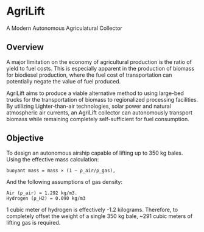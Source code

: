 # AgriLift
A Modern Autonomous Agriculatural Collector

## Overview
A major limitation on the economy of agricultural production is the 
ratio of yield to fuel costs. This is especially apparent in the production
of biomass for biodiesel production, where the fuel cost of transportation 
can potentially negate the value of fuel produced.

AgriLift aims to produce a viable alternative method to using large-bed trucks
for the transportation of biomass to regionalized processing facilities. By utilizing
Lighter-than-air technologies, solar power and natural atmospheric air currents,
an AgriLift collector can autonomously transport biomass while remaining completely
self-sufficient for fuel consumption.

## Objective
To design an autonomous airship capable of lifting up to 350 kg bales.
Using the effective mass calculation:

    buoyant mass = mass × (1 − ρ_air/ρ_gas),
 
And the following assumptions of gas density:

    Air (ρ_air) = 1.292 kg/m3.
    Hydrogen (ρ_H2) = 0.090 kg/m3

1 cubic meter of hydrogen is effectively -1.2 kilograms. Therefore, to
completely offset the weight of a single 350 kg bale, ~291 cubic meters of
lifting gas is required.
